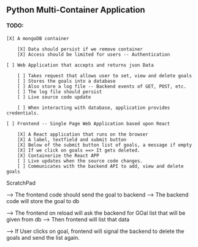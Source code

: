 ## Python Multi-Container Application

#### TODO:

```
[X] A mongoDB container

    [X] Data should persist if we remove container
    [X] Access should be limited for users -- Authentication
```  

```
[ ] Web Application that accepts and returns json Data

    [ ] Takes request that allows user to set, view and delete goals
    [ ] Stores the goals into a database
    [ ] Also store a log file -- Backend events of GET, POST, etc.
    [ ] The log file should persist
    [ ] Live source code update

    [ ] When interacting with database, application provides credentials.
```

```
[ ] Frontend -- Single Page Web Application based upon React

    [X] A React application that runs on the browser
    [X] A label, textfield and submit button
    [X] Below of the submit button list of goals, a message if empty
    [X] If we click on goals ==> It gets deleted.
    [X] Containerize the React APP
    [ ] Live updates when the source code changes.
    [ ] Communicates with the backend API to add, view and delete goals
```

ScratchPad

--> The frontend code should send the goal to backend
--> The backend code will store the goal to db

--> The frontend on reload will ask the backend for GOal list that will be given from db
--> Then frontend will list that data

--> If User clicks on goal, frontend will signal the backend to delete the goals and send the list again. 